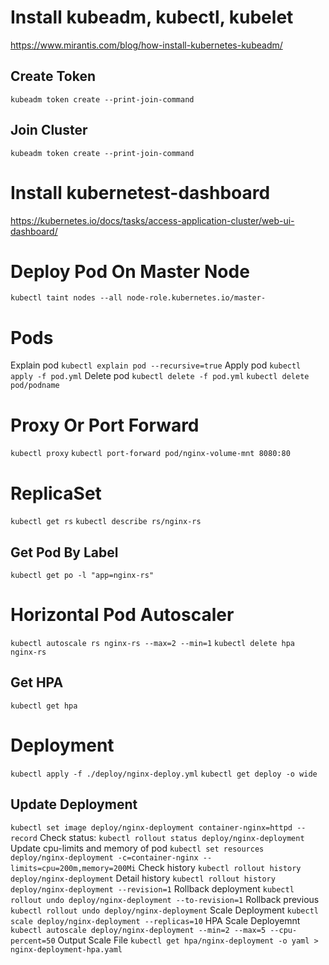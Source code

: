 # Install kubeadm, kubectl, kubelet
https://www.mirantis.com/blog/how-install-kubernetes-kubeadm/
## Create Token
```kubeadm token create --print-join-command```
## Join Cluster
```kubeadm token create --print-join-command```
# Install kubernetest-dashboard
https://kubernetes.io/docs/tasks/access-application-cluster/web-ui-dashboard/
# Deploy Pod On Master Node
```kubectl taint nodes --all node-role.kubernetes.io/master-```
# Pods
Explain pod
```kubectl explain pod --recursive=true```
Apply pod
```kubectl apply -f pod.yml```
Delete pod
```kubectl delete -f pod.yml```
```kubectl delete pod/podname```
# Proxy Or Port Forward
```kubectl proxy```
```kubectl port-forward pod/nginx-volume-mnt 8080:80```
# ReplicaSet
```kubectl get rs```
```kubectl describe rs/nginx-rs```
## Get Pod By Label
```kubectl get po -l "app=nginx-rs"```
# Horizontal Pod Autoscaler
```kubectl autoscale rs nginx-rs --max=2 --min=1```
```kubectl delete hpa nginx-rs```
## Get HPA
```kubectl get hpa```
# Deployment 
```kubectl apply -f ./deploy/nginx-deploy.yml```
```kubectl get deploy -o wide```
## Update Deployment
```kubectl set image deploy/nginx-deployment container-nginx=httpd --record```
Check status:
```kubectl rollout status deploy/nginx-deployment ```
Update cpu-limits and memory of pod
```kubectl set resources deploy/nginx-deployment -c=container-nginx --limits=cpu=200m,memory=200Mi```
Check history
```kubectl rollout history deploy/nginx-deployment```
Detail history
```kubectl rollout history deploy/nginx-deployment --revision=1```
Rollback deployment
```kubectl rollout undo deploy/nginx-deployment --to-revision=1```
Rollback previous
```kubectl rollout undo deploy/nginx-deployment```
Scale Deployment
```kubectl scale deploy/nginx-deployment --replicas=10```
HPA Scale Deployemnt
```kubectl autoscale deploy/nginx-deployment --min=2 --max=5 --cpu-percent=50```
Output Scale File
```kubectl get hpa/nginx-deployment -o yaml > nginx-deployment-hpa.yaml```